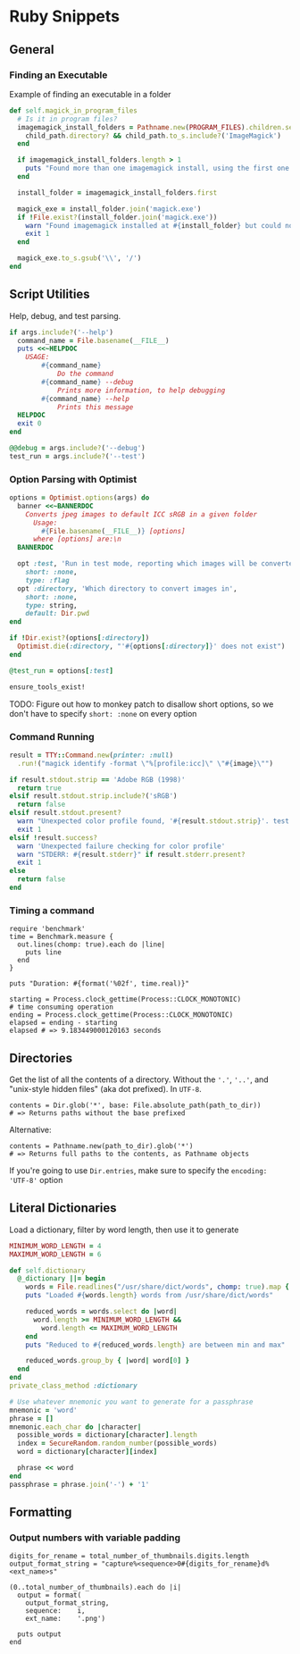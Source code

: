 # Ruby Snippets

## General

### Finding an Executable

Example of finding an executable in a folder

```ruby
def self.magick_in_program_files
  # Is it in program files?
  imagemagick_install_folders = Pathname.new(PROGRAM_FILES).children.select do |child_path|
    child_path.directory? && child_path.to_s.include?('ImageMagick')
  end

  if imagemagick_install_folders.length > 1
    puts "Found more than one imagemagick install, using the first one found"
  end

  install_folder = imagemagick_install_folders.first

  magick_exe = install_folder.join('magick.exe')
  if !File.exist?(install_folder.join('magick.exe'))
    warn "Found imagemagick installed at #{install_folder} but could not find magick.exe'"
    exit 1
  end

  magick_exe.to_s.gsub('\\', '/')
end
```

## Script Utilities

Help, debug, and test parsing.

```ruby
if args.include?('--help')
  command_name = File.basename(__FILE__)
  puts <<~HELPDOC
    USAGE:
        #{command_name}
            Do the command
        #{command_name} --debug
            Prints more information, to help debugging
        #{command_name} --help
            Prints this message
  HELPDOC
  exit 0
end

@@debug = args.include?('--debug')
test_run = args.include?('--test')
```

### Option Parsing with Optimist

```ruby
options = Optimist.options(args) do
  banner <<~BANNERDOC
    Converts jpeg images to default ICC sRGB in a given folder
      Usage:
        #{File.basename(__FILE__)} [options]
      where [options] are:\n
  BANNERDOC

  opt :test, 'Run in test mode, reporting which images will be converted without doing it',
    short: :none,
    type: :flag
  opt :directory, 'Which directory to convert images in',
    short: :none,
    type: string,
    default: Dir.pwd
end

if !Dir.exist?(options[:directory])
  Optimist.die(:directory, "'#{options[:directory]}' does not exist")
end

@test_run = options[:test]

ensure_tools_exist!
```

TODO: Figure out how to monkey patch to disallow short options, so we don't have to specify `short: :none` on every option

### Command Running

```ruby
result = TTY::Command.new(printer: :null)
  .run!("magick identify -format \"%[profile:icc]\" \"#{image}\"")

if result.stdout.strip == 'Adobe RGB (1998)'
  return true
elsif result.stdout.strip.include?('sRGB')
  return false
elsif result.stdout.present?
  warn "Unexpected color profile found, '#{result.stdout.strip}'. test if converting to icc sRGB works"
  exit 1
elsif !result.success?
  warn 'Unexpected failure checking for color profile'
  warn "STDERR: #{result.stderr}" if result.stderr.present?
  exit 1
else
  return false
end
```

### Timing a command

```
require 'benchmark'
time = Benchmark.measure {
  out.lines(chomp: true).each do |line|
    puts line
  end
}

puts "Duration: #{format('%02f', time.real)}"
```

```
starting = Process.clock_gettime(Process::CLOCK_MONOTONIC)
# time consuming operation
ending = Process.clock_gettime(Process::CLOCK_MONOTONIC)
elapsed = ending - starting
elapsed # => 9.183449000120163 seconds
```

## Directories

Get the list of all the contents of a directory. Without the `'.'`, `'..'`, and "unix-style hidden files" (aka dot prefixed). In `UTF-8`.

```
contents = Dir.glob('*', base: File.absolute_path(path_to_dir))
# => Returns paths without the base prefixed
```

Alternative:
```
contents = Pathname.new(path_to_dir).glob('*')
# => Returns full paths to the contents, as Pathname objects
```

If you're going to use `Dir.entries`, make sure to specify the `encoding: 'UTF-8'` option


## Literal Dictionaries

Load a dictionary, filter by word length, then use it to generate

```ruby
MINIMUM_WORD_LENGTH = 4
MAXIMUM_WORD_LENGTH = 6

def self.dictionary
  @_dictionary ||= begin
    words = File.readlines("/usr/share/dict/words", chomp: true).map { |w| w.strip.downcase }.uniq
    puts "Loaded #{words.length} words from /usr/share/dict/words"

    reduced_words = words.select do |word|
      word.length >= MINIMUM_WORD_LENGTH &&
        word.length <= MAXIMUM_WORD_LENGTH
    end
    puts "Reduced to #{reduced_words.length} are between min and max"

    reduced_words.group_by { |word| word[0] }
  end
end
private_class_method :dictionary

# Use whatever mnemonic you want to generate for a passphrase
mnemonic = 'word'
phrase = []
mnemonic.each_char do |character|
  possible_words = dictionary[character].length
  index = SecureRandom.random_number(possible_words)
  word = dictionary[character][index]

  phrase << word
end
passphrase = phrase.join('-') + '1'
```

## Formatting

### Output numbers with variable padding

```
digits_for_rename = total_number_of_thumbnails.digits.length
output_format_string = "capture%<sequence>0#{digits_for_rename}d%<ext_name>s"

(0..total_number_of_thumbnails).each do |i|
  output = format(
    output_format_string,
    sequence:    i,
    ext_name:    '.png')

  puts output
end
```
